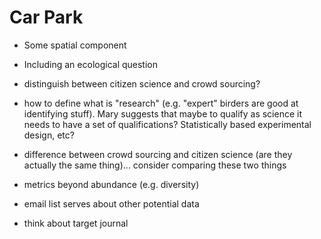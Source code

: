 # Car Park

- Some spatial component
- Including an ecological question
- distinguish between citizen science and crowd sourcing?

- how to define what is "research" (e.g. "expert" birders are good at identifying stuff). Mary suggests that maybe to qualify as science it needs to have a set of qualifications? Statistically based experimental design, etc?

- difference between crowd sourcing and citizen science (are they actually the same thing)... consider comparing these two things

- metrics beyond abundance (e.g. diversity)

- email list serves about other potential data

- think about target journal